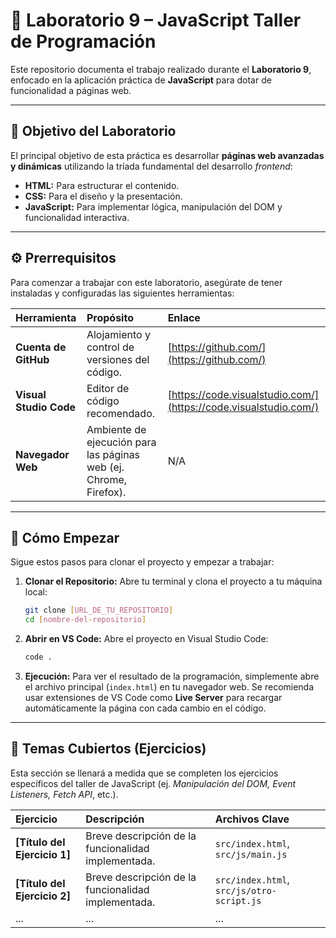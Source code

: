 # 🧪 Laboratorio 9 – JavaScript Taller de Programación

Este repositorio documenta el trabajo realizado durante el **Laboratorio 9**, enfocado en la aplicación práctica de **JavaScript** para dotar de funcionalidad a páginas web.

---

## 🎯 Objetivo del Laboratorio

El principal objetivo de esta práctica es desarrollar **páginas web avanzadas y dinámicas** utilizando la tríada fundamental del desarrollo *frontend*:

* **HTML:** Para estructurar el contenido.
* **CSS:** Para el diseño y la presentación.
* **JavaScript:** Para implementar lógica, manipulación del DOM y funcionalidad interactiva.

---

## ⚙️ Prerrequisitos

Para comenzar a trabajar con este laboratorio, asegúrate de tener instaladas y configuradas las siguientes herramientas:

| Herramienta | Propósito | Enlace |
| :--- | :--- | :--- |
| **Cuenta de GitHub** | Alojamiento y control de versiones del código. | [https://github.com/](https://github.com/) |
| **Visual Studio Code** | Editor de código recomendado. | [https://code.visualstudio.com/](https://code.visualstudio.com/) |
| **Navegador Web** | Ambiente de ejecución para las páginas web (ej. Chrome, Firefox). | N/A |

---

## 🚀 Cómo Empezar

Sigue estos pasos para clonar el proyecto y empezar a trabajar:

1.  **Clonar el Repositorio:**
    Abre tu terminal y clona el proyecto a tu máquina local:
    ```bash
    git clone [URL_DE_TU_REPOSITORIO]
    cd [nombre-del-repositorio]
    ```

2.  **Abrir en VS Code:**
    Abre el proyecto en Visual Studio Code:
    ```bash
    code .
    ```

3.  **Ejecución:**
    Para ver el resultado de la programación, simplemente abre el archivo principal (`index.html`) en tu navegador web. Se recomienda usar extensiones de VS Code como **Live Server** para recargar automáticamente la página con cada cambio en el código.

---

## 📖 Temas Cubiertos (Ejercicios)

Esta sección se llenará a medida que se completen los ejercicios específicos del taller de JavaScript (ej. *Manipulación del DOM, Event Listeners, Fetch API*, etc.).

| Ejercicio | Descripción | Archivos Clave |
| :--- | :--- | :--- |
| **[Título del Ejercicio 1]** | Breve descripción de la funcionalidad implementada. | `src/index.html`, `src/js/main.js` |
| **[Título del Ejercicio 2]** | Breve descripción de la funcionalidad implementada. | `src/index.html`, `src/js/otro-script.js` |
| ... | ... | ... |
